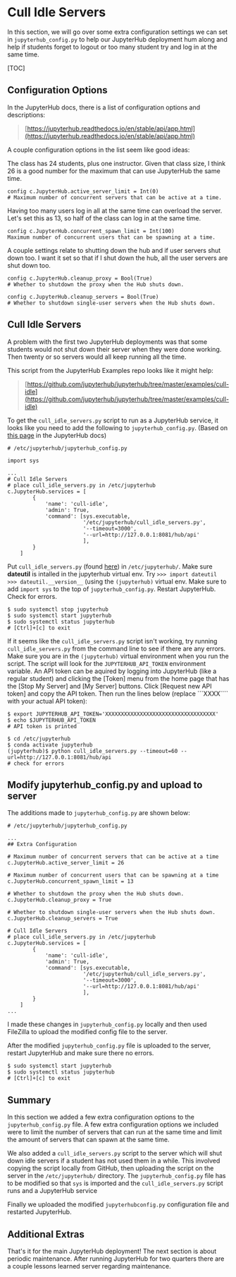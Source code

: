 # Cull Idle Servers

In this section, we will go over some extra configuration settings we can set in ```jupyterhub_config.py``` to help our JupyterHub deployment hum along and help if students forget to logout or too many student try and log in at the same time. 

[TOC]

## Configuration Options

In the JupyterHub docs, there is a list of configuration options and descriptions:

 > [https://jupyterhub.readthedocs.io/en/stable/api/app.html](https://jupyterhub.readthedocs.io/en/stable/api/app.html)

A couple configuration options in the list seem like good ideas:

The class has 24 students, plus one instructor. Given that class size, I think 26 is a good number for the maximum that can use JupyterHub the same time. 

```text
config c.JupyterHub.active_server_limit = Int(0)
# Maximum number of concurrent servers that can be active at a time.
```

Having too many users log in all at the same time can overload the server. Let's set this as 13, so half of the class can log in at the same time.

```text
config c.JupyterHub.concurrent_spawn_limit = Int(100)
Maximum number of concurrent users that can be spawning at a time.
```

A couple settings relate to shutting down the hub and if user servers shut down too. I want it set so that if I shut down the hub, all the user servers are shut down too.

```text
config c.JupyterHub.cleanup_proxy = Bool(True)
# Whether to shutdown the proxy when the Hub shuts down.
```

```text
config c.JupyterHub.cleanup_servers = Bool(True)
# Whether to shutdown single-user servers when the Hub shuts down.
```

## Cull Idle Servers

A problem with the first two JupyterHub deployments was that some students would not shut down their server when they were done working. Then twenty or so servers would all keep running all the time. 

This script from the JupyterHub Examples repo looks like it might help:

 > [https://github.com/jupyterhub/jupyterhub/tree/master/examples/cull-idle](https://github.com/jupyterhub/jupyterhub/tree/master/examples/cull-idle)
 
To get the ```cull_idle_servers.py``` script to run as a JupyterHub service, it looks like you need to add the following to ```jupyterhub_config.py```. (Based on [this page](https://github.com/jupyterhub/jupyterhub/tree/master/examples/cull-idle) in the JupyterHub docs)

```text
# /etc/jupyterhub/jupyterhub_config.py

import sys

...
# Cull Idle Servers
# place cull_idle_servers.py in /etc/jupyterhub
c.JupyterHub.services = [
        {
            'name': 'cull-idle',
            'admin': True,
            'command': [sys.executable,
                        '/etc/jupyterhub/cull_idle_servers.py',
                        '--timeout=3000',
                        '--url=http://127.0.0.1:8081/hub/api'
                        ],
        }
    ]
```

Put ```cull_idle_servers.py``` (found [here](https://github.com/jupyterhub/jupyterhub/blob/master/examples/cull-idle/cull_idle_servers.py)) in ```/etc/jupyterhub/```. Make sure **dateutil** is intalled in the jupyterhub virtual env. Try ```>>> import dateutil  >>> dateutil.__version__``` (using the ```(jupyterhub)``` virtual env. Make sure to add ```import sys``` to the top of ```jupyterhub_config.py```. Restart JupyterHub. Check for errors.

```text
$ sudo systemctl stop jupyterhub
$ sudo systemctl start jupyterhub
$ sudo systemctl status jupyterhub
# [Ctrl]+[c] to exit
```

If it seems like the ```cull_idle_servers.py``` script isn't working, try running ```cull_idle_servers.py``` from the command line to see if there are any errors. Make sure you are in the ```(jupyterhub)``` virtual environment when you run the script. The script will look for the ```JUPYTERHUB_API_TOKEN``` environment variable. An API token can be aquired by logging into JupyterHub (like a regular student) and clicking the [Token] menu from the home page that has the [Stop My Server] and [My Server] buttons. Click [Request new API token] and copy the API token. Then run the lines below (replace ```XXXX```` with your actual API token):

```text
$ export JUPYTERHUB_API_TOKEN='XXXXXXXXXXXXXXXXXXXXXXXXXXXXXXXXXXX'
$ echo $JUPYTERHUB_API_TOKEN
# API token is printed

$ cd /etc/jupyterhub
$ conda activate jupyterhub
(jupyterhub)$ python cull_idle_servers.py --timeout=60 --url=http://127.0.0.1:8081/hub/api
# check for errors
```

## Modify jupyterhub_config.py and upload to server

The additions made to ```jupyterhub_config.py``` are shown below:

```text
# /etc/jupyterhub/jupyterhub_config.py

...
## Extra Configuration

# Maximum number of concurrent servers that can be active at a time
c.JupyterHub.active_server_limit = 26

# Maximum number of concurrent users that can be spawning at a time
c.JupyterHub.concurrent_spawn_limit = 13

# Whether to shutdown the proxy when the Hub shuts down.
c.JupyterHub.cleanup_proxy = True

# Whether to shutdown single-user servers when the Hub shuts down.
c.JupyterHub.cleanup_servers = True

# Cull Idle Servers
# place cull_idle_servers.py in /etc/jupyterhub
c.JupyterHub.services = [
        {
            'name': 'cull-idle',
            'admin': True,
            'command': [sys.executable,
                        '/etc/jupyterhub/cull_idle_servers.py',
                        '--timeout=3000',
                        '--url=http://127.0.0.1:8081/hub/api'
                        ],
        }
    ]
...
```

I made these changes in ```jupyterhub_config.py``` locally and then used FileZilla to upload the modified config file to the server.

After the modified ```jupyterhub_config.py``` file is uploaded to the server, restart JupyterHub and make sure there no errors.

```text
$ sudo systemctl start jupyterhub
$ sudo systemctl status jupyterhub
# [Ctrl]+[c] to exit
```

## Summary

In this section we added a few extra configuration options to the ```jupyterhub_config.py``` file. A few extra configuration options we included were to limit the number of servers that can run at the same time and limit the amount of servers that can spawn at the same time.

We also added a ```cull_idle_servers.py``` script to the server which will shut down idle servers if a student has not used them in a while. This involved copying the script locally from GitHub, then uploading the script on the server in the ```/etc/jupyterhub/``` directory. The ```jupyterhub_config.py``` file has to be modified so that ```sys``` is imported and the ```cull_idle_servers.py``` script runs and a JupyterHub service

Finally we uploaded the modified ```jupyterhubconfig.py``` configuration file and restarted JupyterHub.

## Additional Extras

That's it for the main JupyterHub deployment! The next section is about periodic maintenance. After running JupyterHub for two quarters there are a couple lessons learned server regarding maintenance.

<br>
